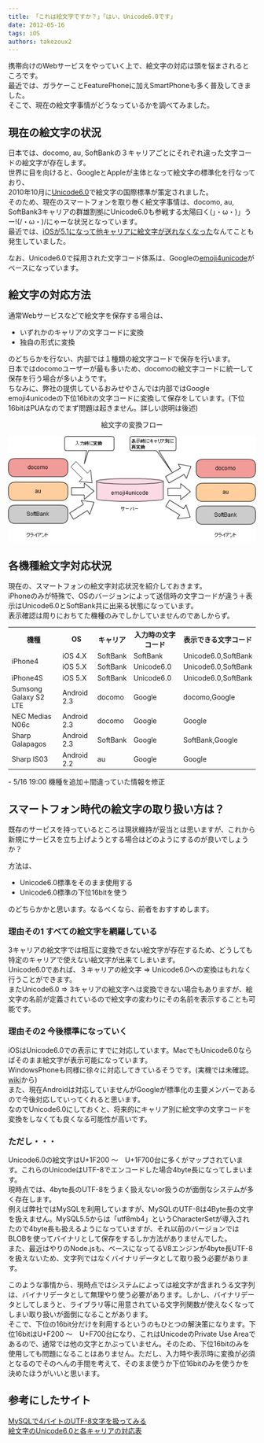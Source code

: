 ```yaml
---
title: 「これは絵文字ですか？」「はい、Unicode6.0です」
date: 2012-05-16
tags: iOS
authors: takezoux2
---
```

 
<p>携帯向けのWebサービスをやっていく上で、絵文字の対応は頭を悩まされるところです。<br/>
最近では、ガラケーことFeaturePhoneに加えSmartPhoneも多く普及してきました。<br/>
そこで、現在の絵文字事情がどうなっているかを調べてみました。</p>
<h2>現在の絵文字の状況</h2>
<p>日本では、docomo, au, SoftBankの３キャリアごとにそれぞれ違った文字コードの絵文字が存在します。<br/>
世界に目を向けると、GoogleとAppleが主体となって絵文字の標準化を行なっており、<br/>
2010年10月に<a href="http://unicode.org/versions/Unicode6.0.0/" onclick="javascript:_gaq.push(['_trackEvent','outbound-article','http://unicode.org']);">Unicode6.0</a>で絵文字の国際標準が策定されました。<br/>
そのため、現在のスマートフォンを取り巻く絵文字事情は、docomo, au, SoftBank3キャリアの群雄割拠にUnicode6.0も参戦する太陽曰く(」・ω・)」うー!(/・ω・)/にゃーな状況となっています。<br/>
最近では、<a href="http://blog.yamk.net/yamk/archives/1675" onclick="javascript:_gaq.push(['_trackEvent','outbound-article','http://blog.yamk.net']);">iOSが5.1になって他キャリアに絵文字が送れなくなった</a>なんてことも発生していました。</p>
<p>なお、Unicode6.0で採用された文字コード体系は、Googleの<a href="http://code.google.com/p/emoji4unicode/" onclick="javascript:_gaq.push(['_trackEvent','outbound-article','http://code.google.com']);">emoji4unicode</a>がベースになっています。</p>
<h2>絵文字の対応方法</h2>
<p>通常Webサービスなどで絵文字を保存する場合は、</p>
<ul>
<li>いずれかのキャリアの文字コードに変換</li>
<li>独自の形式に変換</li>
</ul>
<p>のどちらかを行ない、内部では１種類の絵文字コードで保存を行います。<br/>
日本ではdocomoユーザーが最も多いため、docomoの絵文字コードに統一して保存を行う場合が多いようです。<br/>
ちなみに、弊社の提供しているおみせやさんでは内部ではGoogle emoji4unicodeの下位16bitの文字コードに変換して保存をしています。(下位16bitはPUAなのでまず問題は起きません。詳しい説明は後述)</p>
<div style="text-align:center;">絵文字の変換フロー</div>
<p><img src="/images/2012/05/flow_emoji_conversion.png"/></p>
<h2>各機種絵文字対応状況</h2>
<p>現在の、スマートフォンの絵文字対応状況を紹介しておきます。<br/>
iPhoneのみが特殊で、OSのバージョンによって送信時の文字コードが違う＋表示はUnicode6.0とSoftBank共に出来る状態になっています。<br/>
表示確認は周りにおちてた機種のみでしかしていませんのであしからず。</p>
<table>
<tr>
<th>機種</th>
<th>OS</th>
<th>キャリア</th>
<th>入力時の文字コード</th>
<th>表示できる文字コード</th>
</tr>
<tr>
<td rowspan="2">iPhone4</td>
<td>iOS 4.X</td>
<td>SoftBank</td>
<td>SoftBank</td>
<td>Unicode6.0,SoftBank</td>
</tr>
<tr>
<td>iOS 5.X</td>
<td>SoftBank</td>
<td>Unicode6.0</td>
<td>Unicode6.0,SoftBank</td>
</tr>
<tr>
<td>iPhone4S</td>
<td>iOS 5.X</td>
<td>SoftBank</td>
<td>Unicode6.0</td>
<td>Unicode6.0,SoftBank</td>
</tr>
<tr>
<td>Sumsong Galaxy S2 LTE</td>
<td>Android 2.3</td>
<td>docomo</td>
<td>Google</td>
<td>docomo,Google</td>
</tr>
<tr>
<td>NEC Medias N06c</td>
<td>Android 2.3</td>
<td>docomo</td>
<td>Google</td>
<td>Google</td>
</tr>
<tr>
<td>Sharp Galapagos</td>
<td>Android 2.3</td>
<td>SoftBank</td>
<td>Google</td>
<td>SoftBank,Google</td>
</tr>
<tr>
<td>Sharp IS03</td>
<td>Android 2.2</td>
<td>au</td>
<td>Google</td>
<td>Google</td>
</tr>
</table>
<p>- 5/16 19:00 機種を追加＋間違っていた情報を修正</p>
<h2>スマートフォン時代の絵文字の取り扱い方は？</h2>
<p>既存のサービスを持っているところは現状維持が妥当とは思いますが、これから新規にサービスを立ち上げようとする場合はどのようにするのが良いでしょうか？</p>
<p>方法は、</p>
<ul>
<li>Unicode6.0標準をそのまま使用する</li>
<li>Unicode6.0標準の下位16bitを使う</li>
</ul>
<p>のどちらかかと思います。なるべくなら、前者をおすすめします。</p>
<h3>理由その1 すべての絵文字を網羅している</h3>
<p>3キャリアの絵文字では相互に変換できない絵文字が存在するため、どうしても特定のキャリアで使えない絵文字が出来てしまいます。<br/>
Unicode6.0であれば、３キャリアの絵文字 => Unicode6.0への変換はもれなく行うことができます。<br/>
またUnicode6.0 => 3キャリアの絵文字へは変換できない場合もありますが、絵文字の名前が定義されているので絵文字の変わりにその名前を表示することも可能です。</p>
<h3>理由その2 今後標準になっていく</h3>
<p>iOSはUnicode6.0での表示にすでに対応しています。MacでもUnicode6.0ならばそのまま絵文字が表示可能になっています。<br/>
WindowsPhoneも同様に徐々に対応してきているそうです。(実機では未確認。<a href="http://ja.wikipedia.org/wiki/%E6%90%BA%E5%B8%AF%E9%9B%BB%E8%A9%B1%E3%81%AE%E7%B5%B5%E6%96%87%E5%AD%97" onclick="javascript:_gaq.push(['_trackEvent','outbound-article','http://ja.wikipedia.org']);">wiki</a>から)<br/>
また、現在Androidは対応していませんがGoogleが標準化の主要メンバーであるので今後対応していってくれると思います。<br/>
なのでUnicode6.0にしておくと、将来的にキャリア別に絵文字の文字コードを変換をしなくても良くなる可能性が高いです。</p>
<h3>ただし・・・</h3>
<p>Unicode6.0の絵文字はU+1F200 ～　U+1F700台に多くがマップされています。これらのUnicodeはUTF-8でエンコードした場合4byte長になってしまいます。<br/>
現時点では、4byte長のUTF-8をうまく扱えないor扱うのが面倒なシステムが多く存在します。<br/>
例えば弊社ではMySQLを利用していますが、MySQLのUTF-8は4Byte長の文字を扱えません。MySQL5.5からは「utf8mb4」というCharacterSetが導入されたので4byte長も扱えるようになっていますが、それ以前のバージョンではBLOBを使ってバイナリとして保存をするしか方法がありませんでした。<br/>
また、最近はやりのNode.jsも、ベースになってるV8エンジンが4byte長UTF-8を扱えないため、文字列ではなくバイナリデータとして取り扱う必要があります。</p>
<p>このような事情から、現時点ではシステムによっては絵文字が含まれうる文字列は、バイナリデータとして無理やり使う必要があります。しかし、バイナリデータとしてしまうと、ライブラリ等に用意されている文字列関数が使えなくなってしまい取り扱いが面倒になることがあります。<br/>
そこで、下位の16bit分だけを利用するというのもひとつの解決策になります。下位16bitはU+F200 ～　U+F700台になり、これはUnicodeのPrivate Use Areaであるので、通常では他の文字とかぶっていません。そのため、下位16bitのみを使用しても問題になることはありません。ただし、入力時や表示時に変換が必須となるのでそのへんの手間を考えて、そのまま使うか下位16bitのみを使うかを決めたほうがいいと思います。</p>
<h2>参考にしたサイト</h2>
<p><a href="http://d.hatena.ne.jp/hhelibex/20120110/1326179698" onclick="javascript:_gaq.push(['_trackEvent','outbound-article','http://d.hatena.ne.jp']);">MySQLで4バイトのUTF-8文字を扱ってみる</a><br/>
<a href="http://unicode.org/~scherer/emoji4unicode/snapshot/full.html" onclick="javascript:_gaq.push(['_trackEvent','outbound-article','http://unicode.org']);">絵文字のUnicode6.0と各キャリアの対応表</a></p>
